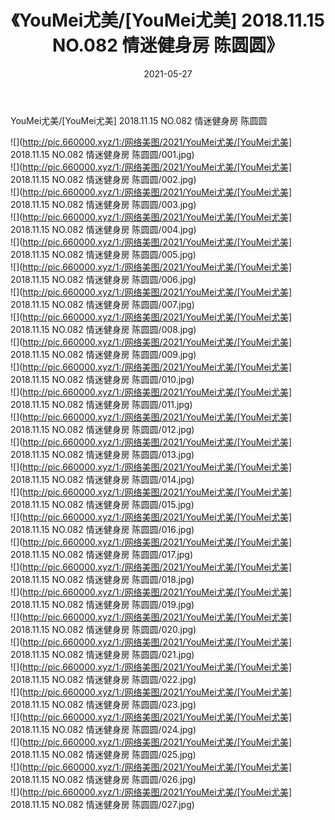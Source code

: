 ﻿---
layout: post
title:  《YouMei尤美/[YouMei尤美] 2018.11.15 NO.082 情迷健身房 陈圆圆》
date:   2021-05-27
img: http://pic.660000.xyz/1:/网络美图/2021/YouMei尤美/[YouMei尤美] 2018.11.15 NO.082 情迷健身房 陈圆圆/000.jpg
categories: [美女, 清纯, 唯美]
---

YouMei尤美/[YouMei尤美] 2018.11.15 NO.082 情迷健身房 陈圆圆

 ![](http://pic.660000.xyz/1:/网络美图/2021/YouMei尤美/[YouMei尤美] 2018.11.15 NO.082 情迷健身房 陈圆圆/001.jpg) <br>![](http://pic.660000.xyz/1:/网络美图/2021/YouMei尤美/[YouMei尤美] 2018.11.15 NO.082 情迷健身房 陈圆圆/002.jpg) <br>![](http://pic.660000.xyz/1:/网络美图/2021/YouMei尤美/[YouMei尤美] 2018.11.15 NO.082 情迷健身房 陈圆圆/003.jpg) <br>![](http://pic.660000.xyz/1:/网络美图/2021/YouMei尤美/[YouMei尤美] 2018.11.15 NO.082 情迷健身房 陈圆圆/004.jpg) <br>![](http://pic.660000.xyz/1:/网络美图/2021/YouMei尤美/[YouMei尤美] 2018.11.15 NO.082 情迷健身房 陈圆圆/005.jpg) <br>![](http://pic.660000.xyz/1:/网络美图/2021/YouMei尤美/[YouMei尤美] 2018.11.15 NO.082 情迷健身房 陈圆圆/006.jpg) <br>![](http://pic.660000.xyz/1:/网络美图/2021/YouMei尤美/[YouMei尤美] 2018.11.15 NO.082 情迷健身房 陈圆圆/007.jpg) <br>![](http://pic.660000.xyz/1:/网络美图/2021/YouMei尤美/[YouMei尤美] 2018.11.15 NO.082 情迷健身房 陈圆圆/008.jpg) <br>![](http://pic.660000.xyz/1:/网络美图/2021/YouMei尤美/[YouMei尤美] 2018.11.15 NO.082 情迷健身房 陈圆圆/009.jpg) <br>![](http://pic.660000.xyz/1:/网络美图/2021/YouMei尤美/[YouMei尤美] 2018.11.15 NO.082 情迷健身房 陈圆圆/010.jpg) <br>![](http://pic.660000.xyz/1:/网络美图/2021/YouMei尤美/[YouMei尤美] 2018.11.15 NO.082 情迷健身房 陈圆圆/011.jpg) <br>![](http://pic.660000.xyz/1:/网络美图/2021/YouMei尤美/[YouMei尤美] 2018.11.15 NO.082 情迷健身房 陈圆圆/012.jpg) <br>![](http://pic.660000.xyz/1:/网络美图/2021/YouMei尤美/[YouMei尤美] 2018.11.15 NO.082 情迷健身房 陈圆圆/013.jpg) <br>![](http://pic.660000.xyz/1:/网络美图/2021/YouMei尤美/[YouMei尤美] 2018.11.15 NO.082 情迷健身房 陈圆圆/014.jpg) <br>![](http://pic.660000.xyz/1:/网络美图/2021/YouMei尤美/[YouMei尤美] 2018.11.15 NO.082 情迷健身房 陈圆圆/015.jpg) <br>![](http://pic.660000.xyz/1:/网络美图/2021/YouMei尤美/[YouMei尤美] 2018.11.15 NO.082 情迷健身房 陈圆圆/016.jpg) <br>![](http://pic.660000.xyz/1:/网络美图/2021/YouMei尤美/[YouMei尤美] 2018.11.15 NO.082 情迷健身房 陈圆圆/017.jpg) <br>![](http://pic.660000.xyz/1:/网络美图/2021/YouMei尤美/[YouMei尤美] 2018.11.15 NO.082 情迷健身房 陈圆圆/018.jpg) <br>![](http://pic.660000.xyz/1:/网络美图/2021/YouMei尤美/[YouMei尤美] 2018.11.15 NO.082 情迷健身房 陈圆圆/019.jpg) <br>![](http://pic.660000.xyz/1:/网络美图/2021/YouMei尤美/[YouMei尤美] 2018.11.15 NO.082 情迷健身房 陈圆圆/020.jpg) <br>![](http://pic.660000.xyz/1:/网络美图/2021/YouMei尤美/[YouMei尤美] 2018.11.15 NO.082 情迷健身房 陈圆圆/021.jpg) <br>![](http://pic.660000.xyz/1:/网络美图/2021/YouMei尤美/[YouMei尤美] 2018.11.15 NO.082 情迷健身房 陈圆圆/022.jpg) <br>![](http://pic.660000.xyz/1:/网络美图/2021/YouMei尤美/[YouMei尤美] 2018.11.15 NO.082 情迷健身房 陈圆圆/023.jpg) <br>![](http://pic.660000.xyz/1:/网络美图/2021/YouMei尤美/[YouMei尤美] 2018.11.15 NO.082 情迷健身房 陈圆圆/024.jpg) <br>![](http://pic.660000.xyz/1:/网络美图/2021/YouMei尤美/[YouMei尤美] 2018.11.15 NO.082 情迷健身房 陈圆圆/025.jpg) <br>![](http://pic.660000.xyz/1:/网络美图/2021/YouMei尤美/[YouMei尤美] 2018.11.15 NO.082 情迷健身房 陈圆圆/026.jpg) <br>![](http://pic.660000.xyz/1:/网络美图/2021/YouMei尤美/[YouMei尤美] 2018.11.15 NO.082 情迷健身房 陈圆圆/027.jpg) <br>